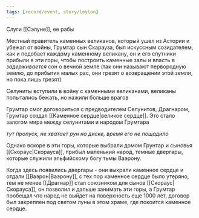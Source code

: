 ```yaml
---
tags: [record/event, story/leylon]
---
```


Слуги [[Сэлуне]], ее рабы

Местный правитель каменных великанов, который ушел из Астории и убежал от войны, Грумтар сын Скарауза, был искуссным созидателем, как и подобает каждому каменному великану, он и его спутники прибыли в эти горы, чтобы построить каменные залы и впасть в *задерживается* сон о вечной земле (так они называют первородную землю, до прибытия малых рас, они грезят о возвращении этой земли, но пока лишь грезят)

Селуниты вступили в войну с каменными великанами, великаны попытались бежать, но нажили больше врагов

Грумтар смог договориться с предводителем Селунитов, Драгнаром, Грумтар создал [[Каменное сердце|великое сердце]]. Это стало залогом мира между селунитами и народом Грумтара

*тут пропуск, не хватает рун на диске, время его не пощадило*

Однако вскоре в эти горы, которые выбрали домом Грунтар и сыновья [[Скораус|Скорауса]], прибыл маленький народ, темные двергары, которые служили эльфийскому богу тьмы Ваэрону.

Когда здесь появились двергары - они выкрали каменное сердце и отдали [[Ваэрон|Ваэрону]], с тех пор каменное сердце было утеряно, тем не менее [[Драгнар]] стал союзником для сынов [[Скораус|Скорауса]], он позволил и дальше занимать эти горы, а Грумтар пообещал что народ не выйдет на поверхность еще 1000 лет, договор был закреплен под светом луны в этом храме, где покоится каменное сердце.

